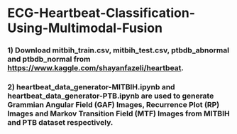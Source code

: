 # ECG-Heartbeat-Classification-Using-Multimodal-Fusion

### 1) Download mitbih_train.csv, mitbih_test.csv, ptbdb_abnormal and ptbdb_normal from https://www.kaggle.com/shayanfazeli/heartbeat.
### 2) heartbeat_data_generator-MITBIH.ipynb and heartbeat_data_generator-PTB.ipynb are used to generate Grammian Angular Field (GAF) Images, Recurrence Plot (RP) Images and  Markov Transition Field (MTF) Images from MITBIH and PTB dataset respectively.
